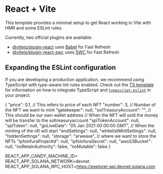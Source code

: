 # React + Vite

This template provides a minimal setup to get React working in Vite with HMR and some ESLint rules.

Currently, two official plugins are available:

- [@vitejs/plugin-react](https://github.com/vitejs/vite-plugin-react/blob/main/packages/plugin-react) uses [Babel](https://babeljs.io/) for Fast Refresh
- [@vitejs/plugin-react-swc](https://github.com/vitejs/vite-plugin-react/blob/main/packages/plugin-react-swc) uses [SWC](https://swc.rs/) for Fast Refresh

## Expanding the ESLint configuration

If you are developing a production application, we recommend using TypeScript with type-aware lint rules enabled. Check out the [TS template](https://github.com/vitejs/vite/tree/main/packages/create-vite/template-react-ts) for information on how to integrate TypeScript and [`typescript-eslint`](https://typescript-eslint.io) in your project.

{
	"price": 0.1, // This refers to price of each NFT
	"number": 3, // Number of the NFT we want to mint
	"gatekeeper": null,
	"solTreasuryAccount": "", // This should be our own wallet address
    // When the NFT will sold the money will be transfer to the soltreasuryaccount
	"splTokenAccount": null,
	"splToken": null,
	"goLiveDate": "05 Jan 2021 00:00:00 GMT", // When the minting of the nft will start
	"endSettings": null,
	"whitelistMintSettings": null,
	"hiddenSettings": null,
	"storage": "arweave", // where we want to store the NFTs
	"ipfsInfuraProjectId": null,
	"ipfsInfuraSecret": null,
	"awsS3Bucket": null,
	"noRetainAuthority": false,
	"noMutable": false
}

REACT_APP_CANDY_MACHINE_ID=<YOUR CANDY MACHINE ID GOES HERE>
REACT_APP_SOLANA_NETWORK=devnet
REACT_APP_SOLANA_RPC_HOST=https://explorer-api.devnet.solana.com